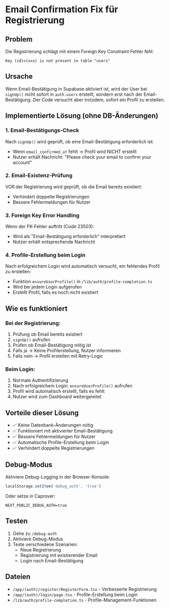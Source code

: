 # Email Confirmation Fix für Registrierung

## Problem
Die Registrierung schlägt mit einem Foreign Key Constraint Fehler fehl:
```
Key (id)=(xxx) is not present in table "users"
```

## Ursache
Wenn Email-Bestätigung in Supabase aktiviert ist, wird der User bei `signUp()` nicht sofort in `auth.users` erstellt, sondern erst nach der Email-Bestätigung. Der Code versucht aber trotzdem, sofort ein Profil zu erstellen.

## Implementierte Lösung (ohne DB-Änderungen)

### 1. Email-Bestätigungs-Check
Nach `signUp()` wird geprüft, ob eine Email-Bestätigung erforderlich ist:
- Wenn `email_confirmed_at` fehlt → Profil wird NICHT erstellt
- Nutzer erhält Nachricht: "Please check your email to confirm your account"

### 2. Email-Existenz-Prüfung
VOR der Registrierung wird geprüft, ob die Email bereits existiert:
- Verhindert doppelte Registrierungen
- Bessere Fehlermeldungen für Nutzer

### 3. Foreign Key Error Handling
Wenn der FK-Fehler auftritt (Code 23503):
- Wird als "Email-Bestätigung erforderlich" interpretiert
- Nutzer erhält entsprechende Nachricht

### 4. Profile-Erstellung beim Login
Nach erfolgreichem Login wird automatisch versucht, ein fehlendes Profil zu erstellen:
- Funktion `ensureUserProfile()` in `/lib/auth/profile-completion.ts`
- Wird bei jedem Login aufgerufen
- Erstellt Profil, falls es noch nicht existiert

## Wie es funktioniert

### Bei der Registrierung:
1. Prüfung ob Email bereits existiert
2. `signUp()` aufrufen
3. Prüfen ob Email-Bestätigung nötig ist
4. Falls ja → Keine Profilerstellung, Nutzer informieren
5. Falls nein → Profil erstellen mit Retry-Logic

### Beim Login:
1. Normale Authentifizierung
2. Nach erfolgreichem Login: `ensureUserProfile()` aufrufen
3. Profil wird automatisch erstellt, falls es fehlt
4. Nutzer wird zum Dashboard weitergeleitet

## Vorteile dieser Lösung
- ✅ Keine Datenbank-Änderungen nötig
- ✅ Funktioniert mit aktivierter Email-Bestätigung
- ✅ Bessere Fehlermeldungen für Nutzer
- ✅ Automatische Profile-Erstellung beim Login
- ✅ Verhindert doppelte Registrierungen

## Debug-Modus
Aktiviere Debug-Logging in der Browser-Konsole:
```javascript
localStorage.setItem('debug_auth', 'true')
```

Oder setze in Caprover:
```
NEXT_PUBLIC_DEBUG_AUTH=true
```

## Testen
1. Gehe zu `/debug-auth`
2. Aktiviere Debug-Modus
3. Teste verschiedene Szenarien:
   - Neue Registrierung
   - Registrierung mit existierender Email
   - Login nach Email-Bestätigung

## Dateien
- `/app/(auth)/register/RegisterForm.tsx` - Verbesserte Registrierung
- `/app/(auth)/login/page.tsx` - Profile-Erstellung beim Login
- `/lib/auth/profile-completion.ts` - Profile-Management-Funktionen